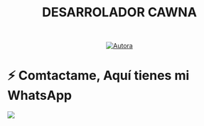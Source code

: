<h1 align="center">DESARROLADOR CAWNA</h1>
<br>
<p align="center">
</p>
<p align="center">
<a href="https://tinyurl.com/2p9kb7yd"><img title="Autora" src="https://img.shields.io/badge/Autor-Cawna-orange?style=for-the-badge&logo=github"></a>
</p>
</details>
</p>


# ⚡ Comtactame, Aquí tienes mi WhatsApp

<a href="https://wa.me/56977773619"><img src="https://img.shields.io/badge/WhatsApp-25D366?style=for-the-badge&logo=whatsapp&logoColor=white" />
